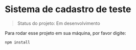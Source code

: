 # Sistema de cadastro de teste # 

> Status do projeto: Em desenvolvimento

Para rodar esse projeto em sua máquina, por favor digite:

```
npm install
```
